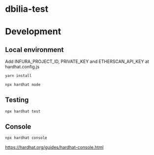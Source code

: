 # dbilia-test

# Development

## Local environment

Add INFURA_PROJECT_ID, PRIVATE_KEY and ETHERSCAN_API_KEY at hardhat.config.js

```sh
yarn install
```

```sh
npx hardhat node
```

## Testing

```sh
npx hardhat test
```

## Console

```sh
npx hardhat console
```

<https://hardhat.org/guides/hardhat-console.html>